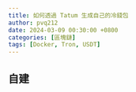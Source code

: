 ```yaml
---
title: 如何透過 Tatum 生成自己的冷錢包
author: pvq212
date: 2024-03-09 00:30:00 +0800
categories: [區塊鏈]
tags: [Docker, Tron, USDT]
---
```


## 自建

